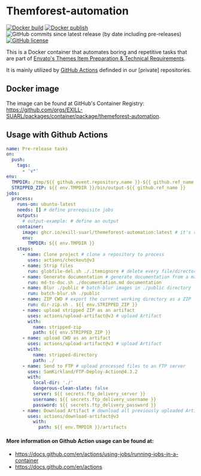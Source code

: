 # Themforest-automation

[![Docker build](https://github.com/EXILL-SUARL/themeforest-automation/actions/workflows/docker-build.yml/badge.svg)](https://github.com/EXILL-SUARL/themeforest-automation/actions) [![Docker publish](https://github.com/EXILL-SUARL/themeforest-automation/actions/workflows/docker-publish.yml/badge.svg)](https://github.com/EXILL-SUARL/themeforest-automation/actions) ![GitHub commits since latest release (by date including pre-releases)](https://img.shields.io/github/commits-since/EXILL-SUARL/themeforest-automation/latest?include_prereleases) [![GitHub license](https://img.shields.io/github/license/EXILL-SUARL/themeforest-automation)](https://github.com/EXILL-SUARL/themeforest-automation/blob/master/LICENSE)

This is a Docker container that automates boring and repetitive tasks that are part of [Envato's Themes Item Preparation & Technical Requirements](https://help.author.envato.com/hc/en-us/articles/360000470826-Themes-Item-Preparation-Technical-Requirements).

It is mainly utilized by [GitHub Actions](https://docs.github.com/en/actions) definded in our [private] repositories.

## Docker image

The image can be found at GitHub's Container Registry: https://github.com/orgs/EXILL-SUARL/packages/container/package/themeforest-automation.

## Usage with Github Actions

```yaml
name: Pre-release tasks
on:
  push:
    tags:
      - 'v*'
env:
  TMPDIR: /tmp/${{ github.event.repository.name }}-${{ github.ref_name }}
  STRIPPED_ZIP: ${{ env.TMPDIR }}/bin/output-${{ github.ref_name }}
jobs:
  process:
    runs-on: ubuntu-latest
    needs: [] # define prerequisite jobs
    outputs:
      # output-example: # define an output
    container:
      image: ghcr.io/exill-suarl/themeforest-automation:latest # it's recommended to use SemVer tags to avoid breaking changes
      env:
        TMPDIR: ${{ env.TMPDIR }}
    steps:
      - name: Clone project # clone a repository to process
        uses: actions/checkout@v3
      - name: Strip files
        run: globfile-del.sh ./.itemignore # delete every file/directory that match the defined glob paths in .itemignore
      - name: Generate documentation # generate documentation from a markdown file
        run: md-to-doc.sh ./documentation.md documentation
      - name: Blur ./public # batch-blur images in ./public directory
        run: batch-blur.sh ./public
      - name: ZIP CWD # export the current working directory as a ZIP
        run: dir-zip.sh . ${{ env.STRIPPED_ZIP }}
      - name: upload stripped ZIP as an artifact
        uses: actions/upload-artifact@v3 # upload Artifact
        with:
          name: stripped-zip
          path: ${{ env.STRIPPED_ZIP }}
      - name: upload CWD as an artifact
        uses: actions/upload-artifact@v3 # upload Artifact
        with:
          name: stripped-directory
          path: ./
      - name: Send to FTP # upload processed files to an FTP server
        uses: SamKirkland/FTP-Deploy-Action@4.3.2
        with:
          local-dir: './'
          dangerous-clean-slate: false
          server: ${{ secrets.ftp_delivery_server }}
          username: ${{ secrets.ftp_delivery_username }}
          password: ${{ secrets.ftp_delivery_password }}
      - name: Download Artifact # download all previously uploaded Artifacts
        uses: actions/download-artifact@v3
          with:
            path: ${{ env.TMPDIR }}/artifacts
```

#### More information on Github Action usage can be found at:

- https://docs.github.com/en/actions/using-jobs/running-jobs-in-a-container
- https://docs.github.com/en/actions

